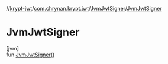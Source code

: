 //[krypt-jwt](../../../index.md)/[com.chrynan.krypt.jwt](../index.md)/[JvmJwtSigner](index.md)/[JvmJwtSigner](-jvm-jwt-signer.md)

# JvmJwtSigner

[jvm]\
fun [JvmJwtSigner](-jvm-jwt-signer.md)()
